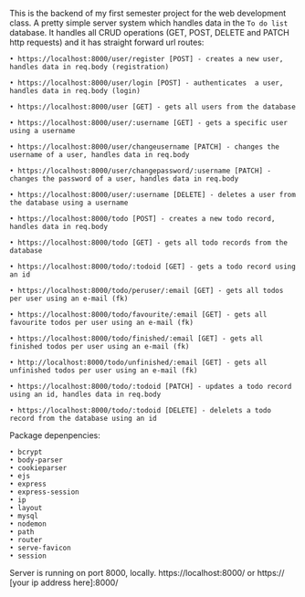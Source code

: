 This is the backend of my first semester project for the web development class. A pretty simple server system which handles data in the `To do list` database. 
It handles all CRUD operations (GET, POST, DELETE and PATCH http requests) and it has straight forward url routes:

    • https://localhost:8000/user/register [POST] - creates a new user, handles data in req.body (registration)

    • https://localhost:8000/user/login [POST] - authenticates  a user, handles data in req.body (login)

    • https://localhost:8000/user [GET] - gets all users from the database

    • https://localhost:8000/user/:username [GET] - gets a specific user using a username

    • https://localhost:8000/user/changeusername [PATCH] - changes the username of a user, handles data in req.body

    • https://localhost:8000/user/changepassword/:username [PATCH] - changes the password of a user, handles data in req.body

    • https://localhost:8000/user/:username [DELETE] - deletes a user from the database using a username

    • https://localhost:8000/todo [POST] - creates a new todo record, handles data in req.body 

    • https://localhost:8000/todo [GET] - gets all todo records from the database

    • https://localhost:8000/todo/:todoid [GET] - gets a todo record using an id

    • https://localhost:8000/todo/peruser/:email [GET] - gets all todos per user using an e-mail (fk)

    • https://localhost:8000/todo/favourite/:email [GET] - gets all favourite todos per user using an e-mail (fk)

    • https://localhost:8000/todo/finished/:email [GET] - gets all finished todos per user using an e-mail (fk)

    • http://localhost:8000/todo/unfinished/:email [GET] - gets all unfinished todos per user using an e-mail (fk)

    • https://localhost:8000/todo/:todoid [PATCH] - updates a todo record using an id, handles data in req.body

    • https://localhost:8000/todo/:todoid [DELETE] - delelets a todo record from the database using an id

Package depenpencies:

    • bcrypt
    • body-parser  
    • cookieparser
    • ejs
    • express
    • express-session
    • ip
    • layout
    • mysql
    • nodemon
    • path
    • router
    • serve-favicon
    • session

Server is running on port 8000, locally. https://localhost:8000/ or https:// [your ip address here]:8000/
